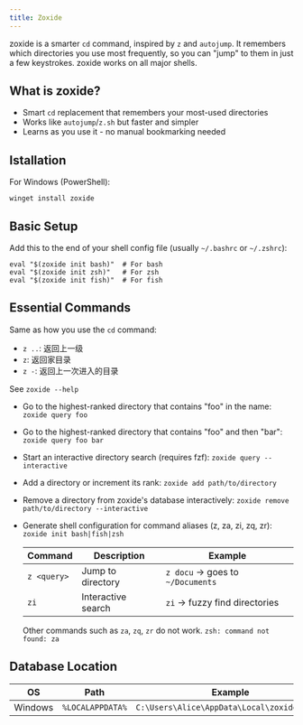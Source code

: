 ```yaml
---
title: Zoxide
---
```


zoxide is a smarter `cd` command, inspired by `z` and `autojump`. It remembers which directories you use most frequently, so you can "jump" to them in just a few keystrokes. zoxide works on all major shells.

## What is zoxide?

- Smart `cd` replacement that remembers your most-used directories
- Works like `autojump`/`z.sh` but faster and simpler
- Learns as you use it - no manual bookmarking needed

## Istallation

For Windows (PowerShell):

```pwsh
winget install zoxide
```

## Basic Setup

Add this to the end of your shell config file (usually `~/.bashrc` or `~/.zshrc`):

```
eval "$(zoxide init bash)"  # For bash
eval "$(zoxide init zsh)"   # For zsh
eval "$(zoxide init fish)"  # For fish
```

## Essential Commands

Same as how you use the `cd` command:

- `z ..`: 返回上一级
- `z`: 返回家目录
- `z -`: 返回上一次进入的目录

See `zoxide --help`

- Go to the highest-ranked directory that contains "foo" in the name:
  `zoxide query foo`

- Go to the highest-ranked directory that contains "foo" and then "bar":
  `zoxide query foo bar`

- Start an interactive directory search (requires fzf):
  `zoxide query --interactive`

- Add a directory or increment its rank:
  `zoxide add path/to/directory`

- Remove a directory from zoxide's database interactively:
  `zoxide remove path/to/directory --interactive`

- Generate shell configuration for command aliases (z, za, zi, zq, zr):
  `zoxide init bash|fish|zsh`

  | Command     | Description        | Example                          |
  | ----------- | ------------------ | -------------------------------- |
  | `z <query>` | Jump to directory  | `z docu` → goes to `~/Documents` |
  | `zi`        | Interactive search | `zi` → fuzzy find directories    |

  Other commands such as `za`, `zq`, `zr` do not work. `zsh: command not found: za`

## Database Location

| OS      | Path             | Example                                     |
| ------- | ---------------- | ------------------------------------------- |
| Windows | `%LOCALAPPDATA%` | `C:\Users\Alice\AppData\Local\zoxide\db.zo` |
